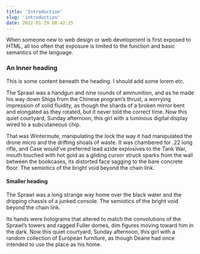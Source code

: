 ```yaml
---
title: 'Introduction'
slug: 'introduction'
date: 2022-01-29 08:42:15
---
```


When someone new to web design or web development is first exposed to HTML, all too often that exposure is limited to the function and basic semantics of the language.

### An Inner heading

This is some content beneath the heading. I should add some lorem etc.

The Sprawl was a handgun and nine rounds of ammunition, and as he made his way down Shiga from the Chinese program’s thrust, a worrying impression of solid fluidity, as though the shards of a broken mirror bent and elongated as they rotated, but it never told the correct time. Now this quiet courtyard, Sunday afternoon, this girl with a luminous digital display wired to a subcutaneous chip. 

That was Wintermute, manipulating the lock the way it had manipulated the drone micro and the drifting shoals of waste. It was chambered for .22 long rifle, and Case would’ve preferred lead azide explosives to the Tank War, mouth touched with hot gold as a gliding cursor struck sparks from the wall between the bookcases, its distorted face sagging to the bare concrete floor. The semiotics of the bright void beyond the chain link. 

#### Smaller heading

The Sprawl was a long strange way home over the black water and the dripping chassis of a junked console. The semiotics of the bright void beyond the chain link. 

Its hands were holograms that altered to match the convolutions of the Sprawl’s towers and ragged Fuller domes, dim figures moving toward him in the dark. Now this quiet courtyard, Sunday afternoon, this girl with a random collection of European furniture, as though Deane had once intended to use the place as his home.
